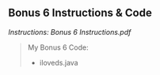 ## Bonus 6 Instructions & Code

*Instructions: Bonus 6 Instructions.pdf*

>My Bonus 6 Code: 
>* iloveds.java
